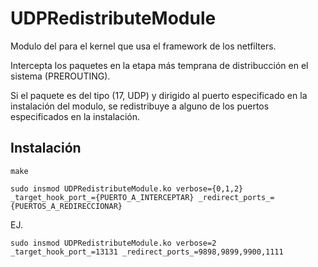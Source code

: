 # UDPRedistributeModule
Modulo del para el kernel que usa el framework de los netfilters.

Intercepta los paquetes en la etapa más temprana de distribucción en el sistema (PREROUTING).

Si el paquete es del tipo (17, UDP) y dirigido al puerto especificado en la instalación del modulo, se redistribuye a alguno de los puertos especificados en la instalación.

Instalación
------------

`make`

`sudo insmod UDPRedistributeModule.ko verbose={0,1,2} _target_hook_port_={PUERTO_A_INTERCEPTAR} _redirect_ports_={PUERTOS_A_REDIRECCIONAR}`

EJ.

`sudo insmod UDPRedistributeModule.ko verbose=2 _target_hook_port_=13131 _redirect_ports_=9898,9899,9900,1111`